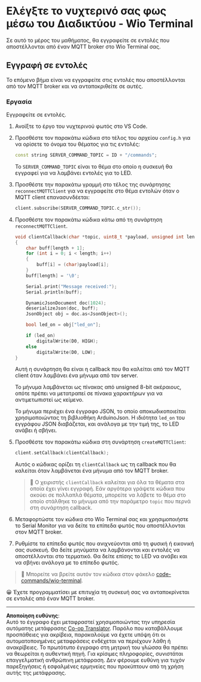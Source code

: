 <!--
CO_OP_TRANSLATOR_METADATA:
{
  "original_hash": "6754c915dae64ba70fcd5e52c37f3adf",
  "translation_date": "2025-08-27T21:13:15+00:00",
  "source_file": "1-getting-started/lessons/4-connect-internet/wio-terminal-commands.md",
  "language_code": "el"
}
-->
# Ελέγξτε το νυχτερινό σας φως μέσω του Διαδικτύου - Wio Terminal

Σε αυτό το μέρος του μαθήματος, θα εγγραφείτε σε εντολές που αποστέλλονται από έναν MQTT broker στο Wio Terminal σας.

## Εγγραφή σε εντολές

Το επόμενο βήμα είναι να εγγραφείτε στις εντολές που αποστέλλονται από τον MQTT broker και να ανταποκριθείτε σε αυτές.

### Εργασία

Εγγραφείτε σε εντολές.

1. Ανοίξτε το έργο του νυχτερινού φωτός στο VS Code.

1. Προσθέστε τον παρακάτω κώδικα στο τέλος του αρχείου `config.h` για να ορίσετε το όνομα του θέματος για τις εντολές:

    ```cpp
    const string SERVER_COMMAND_TOPIC = ID + "/commands";
    ```

    Το `SERVER_COMMAND_TOPIC` είναι το θέμα στο οποίο η συσκευή θα εγγραφεί για να λαμβάνει εντολές για το LED.

1. Προσθέστε την παρακάτω γραμμή στο τέλος της συνάρτησης `reconnectMQTTClient` για να εγγραφείτε στο θέμα εντολών όταν ο MQTT client επανασυνδέεται:

    ```cpp
    client.subscribe(SERVER_COMMAND_TOPIC.c_str());
    ```

1. Προσθέστε τον παρακάτω κώδικα κάτω από τη συνάρτηση `reconnectMQTTClient`.

    ```cpp
    void clientCallback(char *topic, uint8_t *payload, unsigned int length)
    {
        char buff[length + 1];
        for (int i = 0; i < length; i++)
        {
            buff[i] = (char)payload[i];
        }
        buff[length] = '\0';
    
        Serial.print("Message received:");
        Serial.println(buff);
    
        DynamicJsonDocument doc(1024);
        deserializeJson(doc, buff);
        JsonObject obj = doc.as<JsonObject>();
    
        bool led_on = obj["led_on"];
    
        if (led_on)
            digitalWrite(D0, HIGH);
        else
            digitalWrite(D0, LOW);
    }
    ```

    Αυτή η συνάρτηση θα είναι η callback που θα καλείται από τον MQTT client όταν λαμβάνει ένα μήνυμα από τον server.

    Το μήνυμα λαμβάνεται ως πίνακας από unsigned 8-bit ακέραιους, οπότε πρέπει να μετατραπεί σε πίνακα χαρακτήρων για να αντιμετωπιστεί ως κείμενο.

    Το μήνυμα περιέχει ένα έγγραφο JSON, το οποίο αποκωδικοποιείται χρησιμοποιώντας τη βιβλιοθήκη ArduinoJson. Η ιδιότητα `led_on` του εγγράφου JSON διαβάζεται, και ανάλογα με την τιμή της, το LED ανάβει ή σβήνει.

1. Προσθέστε τον παρακάτω κώδικα στη συνάρτηση `createMQTTClient`:

    ```cpp
    client.setCallback(clientCallback);
    ```

    Αυτός ο κώδικας ορίζει τη `clientCallback` ως τη callback που θα καλείται όταν λαμβάνεται ένα μήνυμα από τον MQTT broker.

    > 💁 Ο χειριστής `clientCallback` καλείται για όλα τα θέματα στα οποία έχει γίνει εγγραφή. Εάν αργότερα γράψετε κώδικα που ακούει σε πολλαπλά θέματα, μπορείτε να λάβετε το θέμα στο οποίο στάλθηκε το μήνυμα από την παράμετρο `topic` που περνά στη συνάρτηση callback.

1. Μεταφορτώστε τον κώδικα στο Wio Terminal σας και χρησιμοποιήστε το Serial Monitor για να δείτε τα επίπεδα φωτός που αποστέλλονται στον MQTT broker.

1. Ρυθμίστε τα επίπεδα φωτός που ανιχνεύονται από τη φυσική ή εικονική σας συσκευή. Θα δείτε μηνύματα να λαμβάνονται και εντολές να αποστέλλονται στο τερματικό. Θα δείτε επίσης το LED να ανάβει και να σβήνει ανάλογα με το επίπεδο φωτός.

> 💁 Μπορείτε να βρείτε αυτόν τον κώδικα στον φάκελο [code-commands/wio-terminal](../../../../../1-getting-started/lessons/4-connect-internet/code-commands/wio-terminal).

😀 Έχετε προγραμματίσει με επιτυχία τη συσκευή σας να ανταποκρίνεται σε εντολές από έναν MQTT broker.

---

**Αποποίηση ευθύνης**:  
Αυτό το έγγραφο έχει μεταφραστεί χρησιμοποιώντας την υπηρεσία αυτόματης μετάφρασης [Co-op Translator](https://github.com/Azure/co-op-translator). Παρόλο που καταβάλλουμε προσπάθειες για ακρίβεια, παρακαλούμε να έχετε υπόψη ότι οι αυτοματοποιημένες μεταφράσεις ενδέχεται να περιέχουν λάθη ή ανακρίβειες. Το πρωτότυπο έγγραφο στη μητρική του γλώσσα θα πρέπει να θεωρείται η αυθεντική πηγή. Για κρίσιμες πληροφορίες, συνιστάται επαγγελματική ανθρώπινη μετάφραση. Δεν φέρουμε ευθύνη για τυχόν παρεξηγήσεις ή εσφαλμένες ερμηνείες που προκύπτουν από τη χρήση αυτής της μετάφρασης.